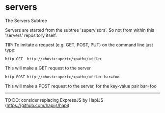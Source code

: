 # servers
The Servers Subtree

Servers are started from the subtree 'supervisors'.
So not from within this 'servers' repository itself.

TIP: To imitate a request (e.g. GET, POST, PUT) on the command line just type:

````
http GET  http://<host>:<port>/<path>/<file>          
````
This will make a GET  request to the server

````
http POST http://<host>:<port>/<path>/<file> bar=foo  
````
This will make a POST request to the server, for the key-value pair bar=foo

---

TO DO: consider replacing ExpressJS by HapiJS (https://github.com/hapijs/hapi)
 

